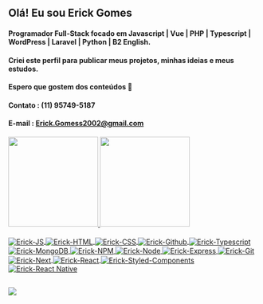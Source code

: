 ## Olá! Eu sou Erick Gomes
#### Programador Full-Stack focado em Javascript | Vue | PHP | Typescript | WordPress | Laravel | Python | B2 English.
#### Criei este perfil para publicar meus projetos, minhas ideias e meus estudos.
#### Espero que gostem dos conteúdos 🙂

#### Contato : (11) 95749-5187
#### E-mail : Erick.Gomess2002@gmail.com

<div>
  <a href="https://github.com/zingrad">
  <img height="180em" src="https://github-readme-stats.vercel.app/api?username=zingrad&show_icons=true&theme=dark&include_all_commits=true&count_private=true"/>
  <img height="180em" src="https://github-readme-stats.vercel.app/api/top-langs/?username=zingrad&layout=compact&langs_count=7&theme=dark"/>
</div>
<div style="display: inline_block"><br>
  <img align="center" alt="Erick-JS" src="https://img.shields.io/badge/JavaScript-F7DF1E?style=for-the-badge&logo=javascript&logoColor=black">
  <img align="center" alt="Erick-HTML" src="https://img.shields.io/badge/HTML5-E34F26?style=for-the-badge&logo=html5&logoColor=white">
  <img align="center" alt="Erick-CSS" src="https://img.shields.io/badge/CSS3-1572B6?style=for-the-badge&logo=css3&logoColor=white">
  <img align="center" alt="Erick-Github" src="https://img.shields.io/badge/GitHub-100000?style=for-the-badge&logo=github&logoColor=white">
  <img align="center" alt="Erick-Typescript" src="https://img.shields.io/badge/TypeScript-007ACC?style=for-the-badge&logo=typescript&logoColor=white">
  <img align="center" alt="Erick-MongoDB" src="https://img.shields.io/badge/MongoDB-white?style=for-the-badge&logo=mongodb&logoColor=4EA94B">
  <img align="center" alt="Erick-NPM" src="https://img.shields.io/badge/npm-CB3837?style=for-the-badge&logo=npm&logoColor=white">
  <img align="center" alt="Erick-Node" src="https://img.shields.io/badge/Node.js-339933?style=for-the-badge&logo=nodedotjs&logoColor=white">
  <img align="center" alt="Erick-Express" src="https://img.shields.io/badge/Express.js-000000?style=for-the-badge&logo=express&logoColor=white">
  <img align="center" alt="Erick-Git" src="https://img.shields.io/badge/Git-F05032?style=for-the-badge&logo=git&logoColor=white">
  <img align="center" alt="Erick-Next" src="https://img.shields.io/badge/next.js-000000?style=for-the-badge&logo=nextdotjs&logoColor=white">
  <img align="center" alt="Erick-React" src="https://img.shields.io/badge/React-20232A?style=for-the-badge&logo=react&logoColor=61DAFB">
  <img align="center" alt="Erick-Styled-Components" src="https://img.shields.io/badge/styled--components-DB7093?style=for-the-badge&logo=styled-components&logoColor=white">
  <img align="center" alt="Erick-React Native" src="https://img.shields.io/badge/React_Native-20232A?style=for-the-badge&logo=react&logoColor=61DAFB">
  
 
</div>
  
  ##
  
  <div>
    <a href="www.linkedin.com/in/erickgomes2" target="_blank"><img src="https://img.shields.io/badge/-LinkedIn-%230077B5?style=for-the-badge&logo=linkedin&logoColor=white" target="_blank"></a>
  </div>
  

